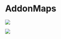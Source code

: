 # AddonMaps
![](http://imagehost.spark-media.ru/i4/F67A6004-F7FD-F601-99F4-9CEA82CFE8BE.png)

![](http://imagehost.spark-media.ru/i4/47EAF6C7-0508-118C-039B-488C0DDEC95A.png)
